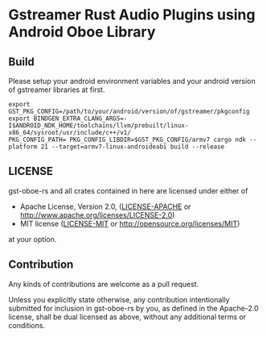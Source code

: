 # Gstreamer Rust Audio Plugins using Android Oboe Library

## Build

Please setup your android environment variables and your android version of gstreamer libraries at first.

```
export GST_PKG_CONFIG=/path/to/your/android/version/of/gstreamer/pkgconfig
export BINDGEN_EXTRA_CLANG_ARGS=-I$ANDROID_NDK_HOME/toolchains/llvm/prebuilt/linux-x86_64/sysroot/usr/include/c++/v1/
PKG_CONFIG_PATH= PKG_CONFIG_LIBDIR=$GST_PKG_CONFIG/armv7 cargo ndk --platform 21 --target=armv7-linux-androideabi build --release
```

## LICENSE
gst-oboe-rs and all crates contained in here are licensed under either of

* Apache License, Version 2.0, ([LICENSE-APACHE](LICENSE-APACHE) or
  http://www.apache.org/licenses/LICENSE-2.0)
* MIT license ([LICENSE-MIT](LICENSE-MIT) or
  http://opensource.org/licenses/MIT)

at your option.

## Contribution

Any kinds of contributions are welcome as a pull request.

Unless you explicitly state otherwise, any contribution intentionally submitted
for inclusion in gst-oboe-rs by you, as defined in the Apache-2.0 license, shall be
dual licensed as above, without any additional terms or conditions.
